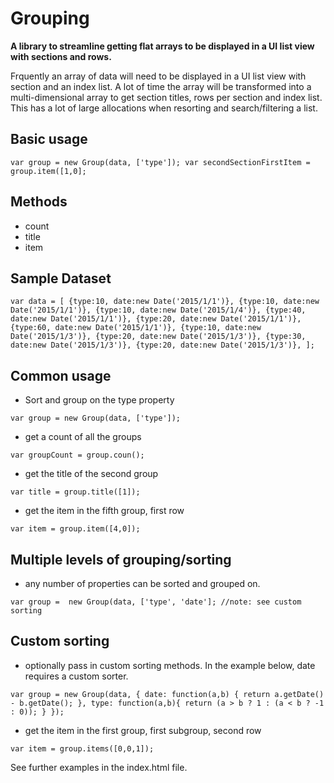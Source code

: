 # Grouping

**A library to streamline getting flat arrays to be displayed in a UI list view with sections and rows.**

Frquently an array of data will need to be displayed in a UI list 
view with section and an index list. A lot of time the array will be transformed
into a multi-dimensional array to get section titles, rows per section and index list.
This has a lot of large allocations when resorting and search/filtering a list. 

## Basic usage

`var group = new Group(data, ['type']);
var secondSectionFirstItem = group.item([1,0];`

## Methods

* count
* title
* item


## Sample Dataset

`var data = [
    {type:10, date:new Date('2015/1/1')},
    {type:10, date:new Date('2015/1/1')},
    {type:10, date:new Date('2015/1/4')},
    {type:40, date:new Date('2015/1/1')},
    {type:20, date:new Date('2015/1/1')},
    {type:60, date:new Date('2015/1/1')},
    {type:10, date:new Date('2015/1/3')},
    {type:20, date:new Date('2015/1/3')},
    {type:30, date:new Date('2015/1/3')},
    {type:20, date:new Date('2015/1/3')},
];`

## Common usage

* Sort and group on the type property

`var group = new Group(data, ['type']);`

* get a count of all the groups

`var groupCount = group.coun();`

* get the title of the second group

`var title = group.title([1]);`

* get the item in the fifth group, first row

`var item = group.item([4,0]);`



## Multiple levels of grouping/sorting

* any number of properties can be sorted and grouped on. 

`var group =  new Group(data, ['type', 'date']; //note: see custom sorting`

## Custom sorting

* optionally pass in custom sorting methods.
In the example below, date requires a custom sorter.


`var group = new Group(data, {
    date: function(a,b) {
        return a.getDate() - b.getDate();
    },
    type: function(a,b){
        return (a > b ? 1 : (a < b ? -1 : 0));
    }
});`

* get the item in the first group, first subgroup, second row

`var item = group.items([0,0,1]);`


See further examples in the index.html file.

